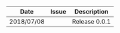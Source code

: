 |Date      |Issue |Description                                                                                              |
|----------|------|---------------------------------------------------------------------------------------------------------|
|2018/07/08|      |Release 0.0.1                                                                                            |

